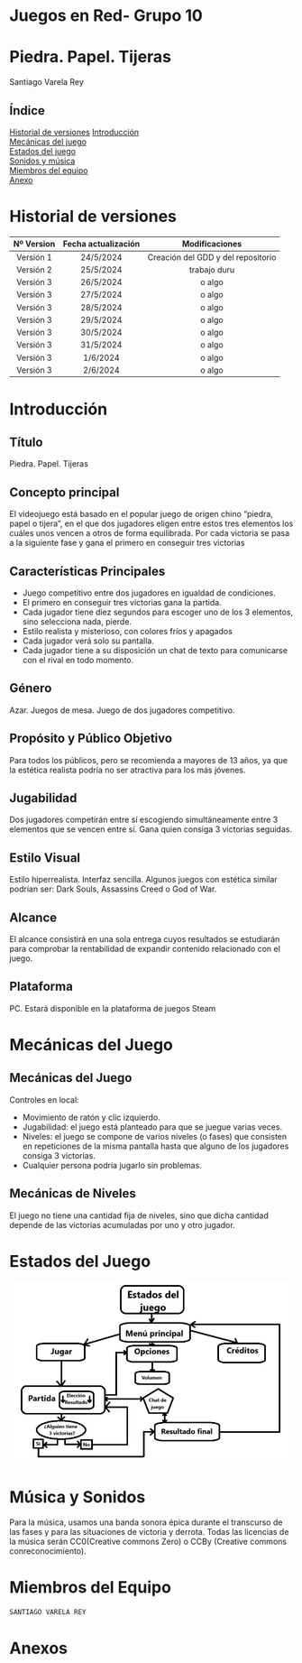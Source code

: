 # Juegos en Red- Grupo 10   

# Piedra. Papel. Tijeras 
Santiago Varela Rey    
 
## Índice    
[Historial de versiones](#item0)
[Introducción](#item1)   
[Mecánicas del juego](#item2)    
[Estados del juego](#item3)   
[Sonidos y música](#item4)   
[Miembros del equipo](#item5)   
[Anexo](#item6)   



<a name=item0></a>  
# Historial de versiones
| Nº Version    | Fecha actualización | Modificaciones                                                                                                                                                                                                                      |
| :-------------: | :-------------------: | :-----------------------------------------------------------------------------------------------------------------------------------------------------------------------------------------------------------------------------------: |
| Versión 1     | 24/5/2024       | Creación del GDD y del repositorio|
| Versión 2<br> | 25/5/2024         | trabajo duru |
| Versión 3<br> | 26/5/2024 | o algo|
| Versión 3<br> | 27/5/2024 | o algo|
| Versión 3<br> | 28/5/2024 | o algo|
| Versión 3<br> | 29/5/2024 | o algo|
| Versión 3<br> | 30/5/2024 | o algo|
| Versión 3<br> | 31/5/2024 | o algo|
| Versión 3<br> | 1/6/2024 | o algo|
| Versión 3<br> | 2/6/2024 | o algo|




<a name=item1></a>  
# Introducción 

## Título 
Piedra. Papel. Tijeras

## Concepto principal    
El videojuego está basado en el popular juego de origen chino “piedra, papel o tijera”, en el que dos jugadores eligen entre estos tres elementos los cuáles unos vencen a otros de forma equilibrada. Por cada victoria se pasa a la siguiente fase y gana el primero en conseguir tres victorias

## Características Principales 
- Juego competitivo entre dos jugadores en igualdad de condiciones.
- El primero en conseguir tres victorias gana la partida.
- Cada jugador tiene diez segundos para escoger uno de los 3 elementos, sino selecciona nada, pierde.
- Estilo realista y misterioso, con colores fríos y apagados
- Cada jugador verá solo su pantalla.
- Cada jugador tiene a su disposición un chat de texto para comunicarse con el rival en todo momento. 

## Género    
Azar. Juegos de mesa. Juego de dos jugadores competitivo. 

## Propósito y Público Objetivo 
Para todos los públicos, pero se recomienda a mayores de 13 años, ya que la estética realista podría no ser atractiva para los más jóvenes.

## Jugabilidad 
Dos jugadores competirán entre sí escogiendo simultáneamente entre 3 elementos que se vencen entre sí. Gana quien consiga 3 victorias seguidas.

## Estilo Visual 
Estilo hiperrealista. Interfaz sencilla.
Algunos juegos con estética similar podrían ser: Dark Souls, Assassins Creed o God of War.

## Alcance 
El alcance consistirá en una sola entrega cuyos resultados se estudiarán para comprobar la rentabilidad de expandir contenido relacionado con el juego.

## Plataforma 
PC. Estará disponible en la plataforma de juegos Steam




<a name=item2></a> 

# Mecánicas del Juego 

## Mecánicas del Juego 
Controles en local:
- Movimiento de ratón y clic izquierdo.
- Jugabilidad: el juego está planteado para que se juegue varias veces.
- Niveles: el juego se compone de varios niveles (o fases) que consisten en repeticiones de la misma pantalla hasta que alguno de los jugadores consiga 3 victorias.
- Cualquier persona podría jugarlo sin problemas.

## Mecánicas de Niveles 

El juego no tiene una cantidad fija de niveles, sino que dicha cantidad depende de las victorias acumuladas por uno y otro jugador.


<a name=item3></a>  
# Estados del Juego 

 
![EstadosDelJuego](/Documentacion/EstadosDeJuego.jpg)   


 
<a name=item4></a>   
# Música y Sonidos 

Para la música, usamos una banda sonora épica durante el transcurso de las fases y para las situaciones de victoria y derrota.
Todas las licencias de la música serán CC0(Creative commons Zero) o CCBy (Creative commons conreconocimiento).
 
<a name=item5></a>  
# Miembros del Equipo 
~~~
SANTIAGO VARELA REY 
~~~

<a name=item6></a>  
# Anexos   
